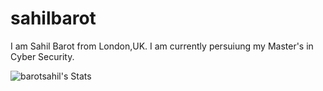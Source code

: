 # sahilbarot

I am Sahil Barot from London,UK. I am currently persuiung my Master's in Cyber Security.

![barotsahil's Stats](https://github-readme-stats.vercel.app/api?username=barotsahil&theme=gruvbox&show_icons=true&hide_border=false&count_private=false)
